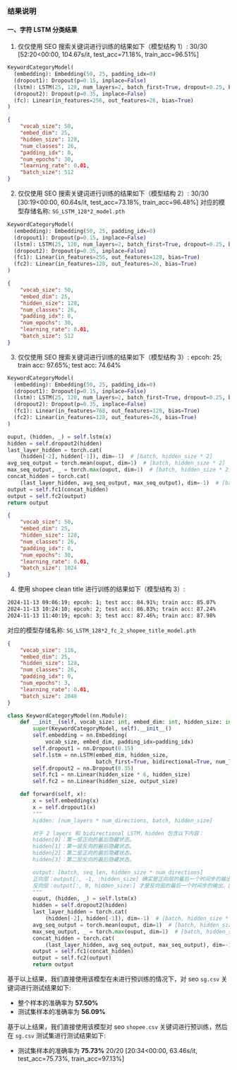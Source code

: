 ### 结果说明
#### 一、字符 LSTM 分类结果
1. 仅仅使用 SEO 搜索关键词进行训练的结果如下（模型结构 1）:
30/30 [52:20<00:00, 104.67s/it, test_acc=71.18%, train_acc=96.51%]

```python
KeywordCategoryModel(
  (embedding): Embedding(50, 25, padding_idx=0)
  (dropout1): Dropout(p=0.15, inplace=False)
  (lstm): LSTM(25, 128, num_layers=2, batch_first=True, dropout=0.25, bidirectional=True)
  (dropout2): Dropout(p=0.35, inplace=False)
  (fc): Linear(in_features=256, out_features=26, bias=True)
)
```

```json
{
    "vocab_size": 50,
    "embed_dim": 25,
    "hidden_size": 128,
    "num_classes": 26,
    "padding_idx": 0,
    "num_epochs": 30,
    "learning_rate": 0.01,
    "batch_size": 512
}
```

2. 仅仅使用 SEO 搜索关键词进行训练的结果如下（模型结构 2）:
30/30 [30:19<00:00, 60.64s/it, test_acc=73.18%, train_acc=96.48%]
对应的模型存储名称: `SG_LSTM_128*2_model.pth`

```python
KeywordCategoryModel(
  (embedding): Embedding(50, 25, padding_idx=0)
  (dropout1): Dropout(p=0.15, inplace=False)
  (lstm): LSTM(25, 128, num_layers=2, batch_first=True, dropout=0.25, bidirectional=True)
  (dropout2): Dropout(p=0.35, inplace=False)
  (fc1): Linear(in_features=256, out_features=128, bias=True)
  (fc2): Linear(in_features=128, out_features=26, bias=True)
)
```

```json
{
    "vocab_size": 50,
    "embed_dim": 25,
    "hidden_size": 128,
    "num_classes": 26,
    "padding_idx": 0,
    "num_epochs": 30,
    "learning_rate": 0.01,
    "batch_size": 512
}
```

3. 仅仅使用 SEO 搜索关键词进行训练的结果如下（模型结构 3）:
epcoh: 25; train acc: 97.65%; test acc: 74.64%

```python
KeywordCategoryModel(
  (embedding): Embedding(50, 25, padding_idx=0)
  (dropout1): Dropout(p=0.15, inplace=False)
  (lstm): LSTM(25, 128, num_layers=2, batch_first=True, dropout=0.25, bidirectional=True)
  (dropout2): Dropout(p=0.35, inplace=False)
  (fc1): Linear(in_features=768, out_features=128, bias=True)
  (fc2): Linear(in_features=128, out_features=26, bias=True)
)

ouput, (hidden, _) = self.lstm(x)
hidden = self.dropout2(hidden)
last_layer_hidden = torch.cat(
    (hidden[-2], hidden[-1]), dim=-1)  # [batch, hidden_size * 2]
avg_seq_output = torch.mean(ouput, dim=1)  # [batch, hidden_size * 2]
max_seq_output, _ = torch.max(ouput, dim=1)  # [batch, hidden_size * 2]
concat_hidden = torch.cat(
    (last_layer_hidden, avg_seq_output, max_seq_output), dim=-1)  # [batch, hidden_size * 6]
output = self.fc1(concat_hidden)
output = self.fc2(output)
return output
```

```json
{
    "vocab_size": 50,
    "embed_dim": 25,
    "hidden_size": 128,
    "num_classes": 26,
    "padding_idx": 0,
    "num_epochs": 30,
    "learning_rate": 0.01,
    "batch_size": 1024
}
```

4. 使用 shopee clean title 进行训练的结果如下（模型结构 3）:

```txt
2024-11-13 09:06:19; epcoh: 1; test acc: 84.91%; train acc: 85.07%
2024-11-13 10:24:10; epcoh: 2; test acc: 86.83%; train acc: 87.24%
2024-11-13 11:40:19; epcoh: 3; test acc: 87.46%; train acc: 87.98%
```

对应的模型存储名称: `SG_LSTM_128*2_fc_2_shopee_title_model.pth`

```json
{
    "vocab_size": 116,
    "embed_dim": 25,
    "hidden_size": 128,
    "num_classes": 26,
    "padding_idx": 0,
    "num_epochs": 3,
    "learning_rate": 0.01,
    "batch_size": 2048
}
```

```python
class KeywordCategoryModel(nn.Module):
    def __init__(self, vocab_size: int, embed_dim: int, hidden_size: int, output_size: int, padding_idx: int):
        super(KeywordCategoryModel, self).__init__()
        self.embedding = nn.Embedding(
            vocab_size, embed_dim, padding_idx=padding_idx)
        self.dropout1 = nn.Dropout(0.15)
        self.lstm = nn.LSTM(embed_dim, hidden_size,
                            batch_first=True, bidirectional=True, num_layers=2, dropout=0.25)
        self.dropout2 = nn.Dropout(0.35)
        self.fc1 = nn.Linear(hidden_size * 6, hidden_size)
        self.fc2 = nn.Linear(hidden_size, output_size)

    def forward(self, x):
        x = self.embedding(x)
        x = self.dropout1(x)
        """
        hidden: [num_layers * num_directions, batch, hidden_size]

        对于 2 layers 和 bidirectional LSTM，hidden 包含以下内容：
        hidden[0]：第一层正向的最后隐藏状态。
        hidden[1]：第一层反向的最后隐藏状态。
        hidden[2]：第二层正向的最后隐藏状态。
        hidden[3]：第二层反向的最后隐藏状态。

        output: [batch, seq_len, hidden_size * num_directions]
        正向层：output[:, -1, :hidden_size] 确实是正向层的最后一个时间步的输出。
        反向层：output[:, 0, hidden_size:] 才是反向层的最后一个时间步的输出，因为反向层是从序列末尾往前处理的。
        """
        ouput, (hidden, _) = self.lstm(x)
        hidden = self.dropout2(hidden)
        last_layer_hidden = torch.cat(
            (hidden[-2], hidden[-1]), dim=-1)  # [batch, hidden_size * 2]
        avg_seq_output = torch.mean(ouput, dim=1)  # [batch, hidden_size * 2]
        max_seq_output, _ = torch.max(ouput, dim=1)  # [batch, hidden_size * 2]
        concat_hidden = torch.cat(
            (last_layer_hidden, avg_seq_output, max_seq_output), dim=-1)  # [batch, hidden_size * 6]
        output = self.fc1(concat_hidden)
        output = self.fc2(output)
        return output
```

基于以上结果，我们直接使用该模型在未进行预训练的情况下，对 seo `sg.csv` 关键词进行测试结果如下:
- 整个样本的准确率为 **57.50%**
- 测试集样本的准确率为 **56.09%**

基于以上结果，我们直接使用该模型对 seo `shopee.csv` 关键词进行预训练，然后在 `sg.csv` 测试集进行测试结果如下:
- 测试集样本的准确率为 **75.73%**
20/20 [20:34<00:00, 63.46s/it, test_acc=75.73%, train_acc=97.13%]